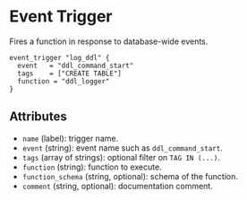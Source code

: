 # Event Trigger

Fires a function in response to database-wide events.

```hcl
event_trigger "log_ddl" {
  event   = "ddl_command_start"
  tags    = ["CREATE TABLE"]
  function = "ddl_logger"
}
```

## Attributes
- `name` (label): trigger name.
- `event` (string): event name such as `ddl_command_start`.
- `tags` (array of strings): optional filter on `TAG IN (...)`.
- `function` (string): function to execute.
- `function_schema` (string, optional): schema of the function.
- `comment` (string, optional): documentation comment.

